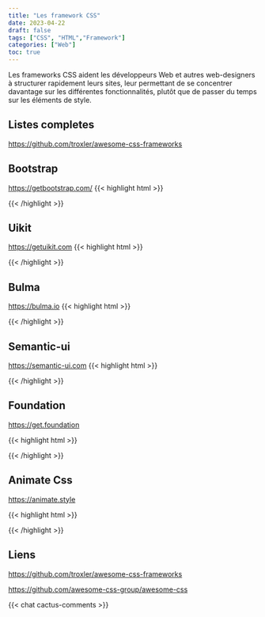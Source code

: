 ```yaml
---
title: "Les framework CSS"
date: 2023-04-22
draft: false
tags: ["CSS", "HTML","Framework"]
categories: ["Web"]
toc: true
---
```

Les frameworks CSS aident les développeurs Web et autres web-designers à structurer rapidement leurs sites, leur permettant de se concentrer davantage sur les différentes fonctionnalités, plutôt que de passer du temps sur les éléments de style.

<!--more-->
## Listes completes
https://github.com/troxler/awesome-css-frameworks

## Bootstrap

https://getbootstrap.com/
{{< highlight html >}}
<link href="https://cdn.jsdelivr.net/npm/bootstrap@5.3.0-alpha3/dist/css/bootstrap.min.css" rel="stylesheet" integrity="sha384-KK94CHFLLe+nY2dmCWGMq91rCGa5gtU4mk92HdvYe+M/SXH301p5ILy+dN9+nJOZ" crossorigin="anonymous">
<script src="https://cdn.jsdelivr.net/npm/bootstrap@5.3.0-alpha3/dist/js/bootstrap.bundle.min.js" integrity="sha384-ENjdO4Dr2bkBIFxQpeoTz1HIcje39Wm4jDKdf19U8gI4ddQ3GYNS7NTKfAdVQSZe" crossorigin="anonymous"></script>

{{< /highlight >}}

## Uikit

https://getuikit.com
{{< highlight html >}}
<!-- UIkit CSS -->
<link rel="stylesheet" href="https://cdn.jsdelivr.net/npm/uikit@3.16.15/dist/css/uikit.min.css" />

<!-- UIkit JS -->
<script src="https://cdn.jsdelivr.net/npm/uikit@3.16.15/dist/js/uikit.min.js"></script>
<script src="https://cdn.jsdelivr.net/npm/uikit@3.16.15/dist/js/uikit-icons.min.js"></script>
{{< /highlight >}}

## Bulma

https://bulma.io
{{< highlight html >}}
<link rel="stylesheet" href="https://cdn.jsdelivr.net/npm/bulma@0.9.4/css/bulma.min.css">
{{< /highlight >}}

## Semantic-ui

https://semantic-ui.com
{{< highlight html >}}
<link rel="stylesheet" type="text/css" href="semantic/dist/semantic.min.css">
<script
  src="https://code.jquery.com/jquery-3.1.1.min.js"
  integrity="sha256-hVVnYaiADRTO2PzUGmuLJr8BLUSjGIZsDYGmIJLv2b8="
  crossorigin="anonymous"></script>
<script src="semantic/dist/semantic.min.js"></script>
{{< /highlight >}}

## Foundation
https://get.foundation

{{< highlight html >}}
<!-- Compressed CSS -->
<link rel="stylesheet" href="https://cdn.jsdelivr.net/npm/foundation-sites@6.7.5/dist/css/foundation.min.css" crossorigin="anonymous">

<!-- Compressed JavaScript -->
<script src="https://cdn.jsdelivr.net/npm/foundation-sites@6.7.5/dist/js/foundation.min.js" crossorigin="anonymous"></script>
{{< /highlight >}}

## Animate Css
https://animate.style

{{< highlight html >}}
<head>
  <link
    rel="stylesheet"
    href="https://cdnjs.cloudflare.com/ajax/libs/animate.css/4.1.1/animate.min.css"
  />
</head>

{{< /highlight >}}

## Liens
https://github.com/troxler/awesome-css-frameworks

https://github.com/awesome-css-group/awesome-css

{{< chat cactus-comments >}}

